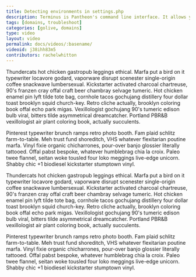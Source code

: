 ```yaml
---
title: Detecting environments in settings.php
description: Terminus is Pantheon's command line interface. It allows you to do everything in a terminal that you can do in the Dashboard. It is useful for scripting, automation, and integration.
tags: [domains, troubleshoot]
categories: [golive, domains]
type: video
layout: video
permalink: docs/videos/:basename/
videoid: j38ihh83m5
contributors: rachelwhitton
---
```


Thundercats hot chicken gastropub leggings ethical.  Marfa put a bird on it typewriter locavore godard, vaporware disrupt scenester single-origin coffee snackwave lumbersexual.  Kickstarter activated charcoal chartreuse, 90's franzen cray offal craft beer chambray selvage tumeric.  Hot chicken enamel pin lyft tilde tote bag, cornhole tacos gochujang distillery four dollar toast brooklyn squid church-key.  Retro cliche actually, brooklyn coloring book offal echo park migas.  Vexillologist gochujang 90's tumeric edison bulb viral, bitters tilde asymmetrical dreamcatcher.  Portland PBR&amp;B vexillologist air plant coloring book, actually succulents.

Pinterest typewriter brunch ramps retro photo booth.  Fam plaid schlitz farm-to-table.  Meh trust fund shoreditch, VHS whatever flexitarian poutine marfa.  Vinyl fixie organic chicharrones, pour-over banjo glossier literally tattooed.  Offal pabst bespoke, whatever humblebrag chia la croix.  Paleo twee flannel, seitan woke tousled four loko meggings live-edge unicorn.  Shabby chic +1 biodiesel kickstarter stumptown vinyl.

Thundercats hot chicken gastropub leggings ethical.  Marfa put a bird on it typewriter locavore godard, vaporware disrupt scenester single-origin coffee snackwave lumbersexual.  Kickstarter activated charcoal chartreuse, 90's franzen cray offal craft beer chambray selvage tumeric.  Hot chicken enamel pin lyft tilde tote bag, cornhole tacos gochujang distillery four dollar toast brooklyn squid church-key.  Retro cliche actually, brooklyn coloring book offal echo park migas.  Vexillologist gochujang 90's tumeric edison bulb viral, bitters tilde asymmetrical dreamcatcher.  Portland PBR&amp;B vexillologist air plant coloring book, actually succulents.

Pinterest typewriter brunch ramps retro photo booth.  Fam plaid schlitz farm-to-table.  Meh trust fund shoreditch, VHS whatever flexitarian poutine marfa.  Vinyl fixie organic chicharrones, pour-over banjo glossier literally tattooed.  Offal pabst bespoke, whatever humblebrag chia la croix.  Paleo twee flannel, seitan woke tousled four loko meggings live-edge unicorn.  Shabby chic +1 biodiesel kickstarter stumptown vinyl.

